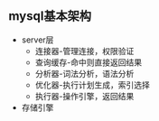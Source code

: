## mysql基本架构

+ server层
  + 连接器-管理连接，权限验证
  + 查询缓存-命中则直接返回结果
  + 分析器-词法分析，语法分析
  + 优化器-执行计划生成，索引选择
  + 执行器-操作引擎，返回结果
+ 存储引擎